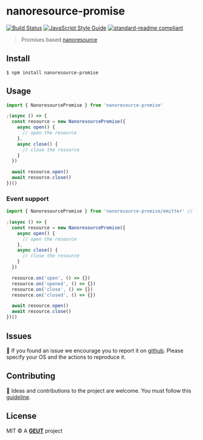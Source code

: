 # nanoresource-promise

[![Build Status](https://travis-ci.com/geut/nanoresource-promise.svg?branch=master)](https://travis-ci.com/geut/nanoresource-promise)
[![JavaScript Style Guide](https://img.shields.io/badge/code_style-standard-brightgreen.svg)](https://standardjs.com)
[![standard-readme compliant](https://img.shields.io/badge/readme%20style-standard-brightgreen.svg?style=flat-square)](https://github.com/RichardLitt/standard-readme)

> Promises based [nanoresource](https://github.com/mafintosh/nanoresource)

## <a name="install"></a> Install

```
$ npm install nanoresource-promise
```

## <a name="usage"></a> Usage

```javascript
import { NanoresourcePromise } from 'nanoresource-promise'

;(async () => {
  const resource = new NanoresourcePromise({
    async open() {
      // open the resource
    },
    async close() {
      // close the resource
    }
  })

  await resource.open()
  await resource.close()
})()
```

### Event support

```javascript
import { NanoresourcePromise } from 'nanoresource-promise/emitter' // for emittery support uses 'nanoresource-promise/emittery'

;(async () => {
  const resource = new NanoresourcePromise({
    async open() {
      // open the resource
    },
    async close() {
      // close the resource
    }
  })

  resource.on('open', () => {})
  resource.on('opened', () => {})
  resource.on('close', () => {})
  resource.on('closed', () => {})

  await resource.open()
  await resource.close()
})()
```

## <a name="issues"></a> Issues

:bug: If you found an issue we encourage you to report it on [github](https://github.com/geut/nanoresource-promise/issues). Please specify your OS and the actions to reproduce it.

## <a name="contribute"></a> Contributing

:busts_in_silhouette: Ideas and contributions to the project are welcome. You must follow this [guideline](https://github.com/geut/nanoresource-promise/blob/master/CONTRIBUTING.md).

## License

MIT © A [**GEUT**](http://geutstudio.com/) project
